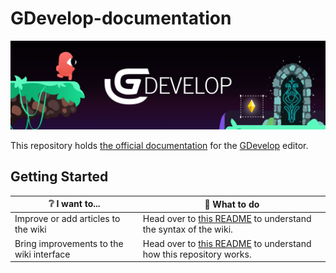 # GDevelop-documentation

![GDevelop logo](https://raw.githubusercontent.com/4ian/GDevelop/master/newIDE/GDevelop%20banner.png)

This repository holds [the official documentation](https://wiki.gdevelop.io) for the [GDevelop](https://gdevelop.io) editor.

## Getting Started

| ❔ I want to...                          | 🚀 What to do                                                                        |
| ---------------------------------------- | ------------------------------------------------------------------------------------ |
| Improve or add articles to the wiki      | Head over to [this README](./SYNTAX.md) to understand the syntax of the wiki.        |
| Bring improvements to the wiki interface | Head over to [this README](./CONTRIBUTE.md) to understand how this repository works. |
